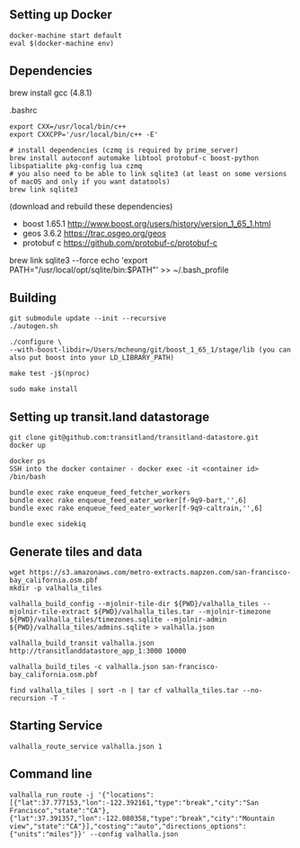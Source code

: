 Setting up Docker
------------------
```
docker-machine start default 
eval $(docker-machine env)
```

Dependencies
------------------

brew install gcc (4.8.1)

.bashrc
```
export CXX=/usr/local/bin/c++
export CXXCPP='/usr/local/bin/c++ -E'
```

```
# install dependencies (czmq is required by prime_server)
brew install autoconf automake libtool protobuf-c boost-python libspatialite pkg-config lua czmq
# you also need to be able to link sqlite3 (at least on some versions of macOS and only if you want datatools)
brew link sqlite3
```

(download and rebuild these dependencies)
- boost 1.65.1 http://www.boost.org/users/history/version_1_65_1.html
- geos 3.6.2 https://trac.osgeo.org/geos
- protobuf c https://github.com/protobuf-c/protobuf-c

brew link sqlite3 --force
echo 'export PATH="/usr/local/opt/sqlite/bin:$PATH"' >> ~/.bash_profile

Building
------------------
```
git submodule update --init --recursive
./autogen.sh

./configure \
--with-boost-libdir=/Users/mcheung/git/boost_1_65_1/stage/lib (you can also put boost into your LD_LIBRARY_PATH)

make test -j$(nproc)

sudo make install
```

Setting up transit.land datastorage
----------------------------
```
git clone git@github.com:transitland/transitland-datastore.git
docker up

docker ps 
SSH into the docker container - docker exec -it <container id> /bin/bash

bundle exec rake enqueue_feed_fetcher_workers
bundle exec rake enqueue_feed_eater_worker[f-9q9-bart,'',6]
bundle exec rake enqueue_feed_eater_worker[f-9q9-caltrain,'',6]

bundle exec sidekiq
```

Generate tiles and data
-------------------------------
```
wget https://s3.amazonaws.com/metro-extracts.mapzen.com/san-francisco-bay_california.osm.pbf
mkdir -p valhalla_tiles

valhalla_build_config --mjolnir-tile-dir ${PWD}/valhalla_tiles --mjolnir-tile-extract ${PWD}/valhalla_tiles.tar --mjolnir-timezone ${PWD}/valhalla_tiles/timezones.sqlite --mjolnir-admin ${PWD}/valhalla_tiles/admins.sqlite > valhalla.json

valhalla_build_transit valhalla.json http://transitlanddatastore_app_1:3000 10000

valhalla_build_tiles -c valhalla.json san-francisco-bay_california.osm.pbf

find valhalla_tiles | sort -n | tar cf valhalla_tiles.tar --no-recursion -T -
```

Starting Service
-----------------
`valhalla_route_service valhalla.json 1`

Command line
-----------------
```
valhalla_run_route -j '{"locations":[{"lat":37.777153,"lon":-122.392161,"type":"break","city":"San Francisco","state":"CA"},{"lat":37.391357,"lon":-122.080358,"type":"break","city":"Mountain view","state":"CA"}],"costing":"auto","directions_options":{"units":"miles"}}' --config valhalla.json
```


